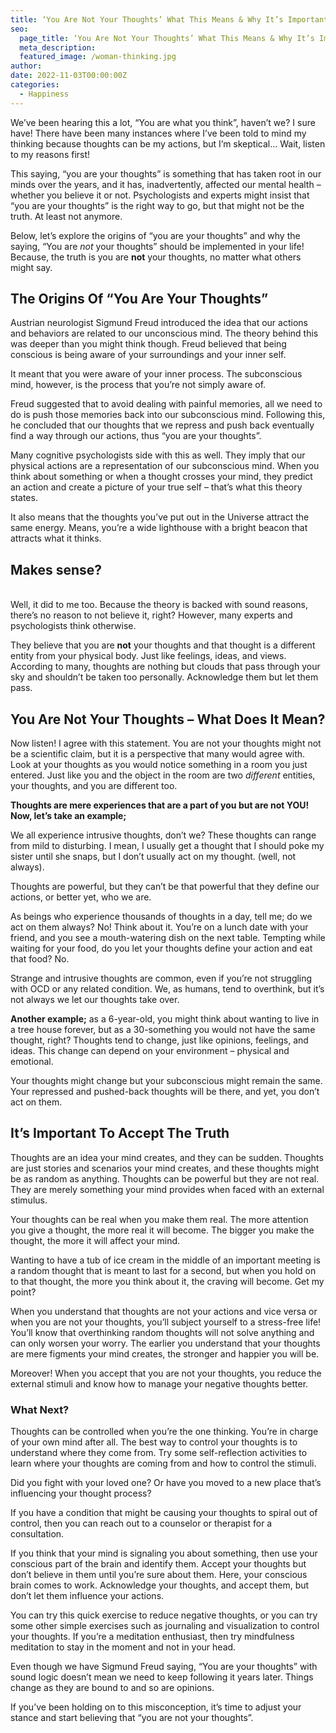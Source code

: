 ```yaml
---
title: ‘You Are Not Your Thoughts’ What This Means & Why It’s Important
seo:
  page_title: ‘You Are Not Your Thoughts’ What This Means & Why It’s Important
  meta_description:
  featured_image: /woman-thinking.jpg
author:
date: 2022-11-03T00:00:00Z
categories:
  - Happiness
---
```


We’ve been hearing this a lot, “You are what you think”, haven’t we? I sure have! There have been many instances where I’ve been told to mind my thinking because thoughts can be my actions, but I’m skeptical… Wait, listen to my reasons first!

This saying, “you are your thoughts” is something that has taken root in our minds over the years, and it has, inadvertently, affected our mental health – whether you believe it or not. Psychologists and experts might insist that “you are your thoughts” is the right way to go, but that might not be the truth. At least not anymore.

Below, let’s explore the origins of “you are your thoughts” and why the saying, “You are _not_ your thoughts” should be implemented in your life! Because, the truth is you are **not** your thoughts, no matter what others might say.

## The Origins Of “You Are Your Thoughts”

Austrian neurologist Sigmund Freud introduced the idea that our actions and behaviors are related to our unconscious mind. The theory behind this was deeper than you might think though. Freud believed that being conscious is being aware of your surroundings and your inner self.

It meant that you were aware of your inner process. The subconscious mind, however, is the process that you’re not simply aware of.

Freud suggested that to avoid dealing with painful memories, all we need to do is push those memories back into our subconscious mind. Following this, he concluded that our thoughts that we repress and push back eventually find a way through our actions, thus “you are your thoughts”.

Many cognitive psychologists side with this as well. They imply that our physical actions are a representation of our subconscious mind. When you think about something or when a thought crosses your mind, they predict an action and create a picture of your true self – that’s what this theory states.

It also means that the thoughts you’ve put out in the Universe attract the same energy. Means, you’re a wide lighthouse with a bright beacon that attracts what it thinks.

## Makes sense?

<br>Well, it did to me too. Because the theory is backed with sound reasons, there’s no reason to not believe it, right? However, many experts and psychologists think otherwise.

They believe that you are **not** your thoughts and that thought is a different entity from your physical body. Just like feelings, ideas, and views. According to many, thoughts are nothing but clouds that pass through your sky and shouldn’t be taken too personally. Acknowledge them but let them pass.

## You Are Not Your Thoughts – What Does It Mean?

Now listen! I agree with this statement. You are not your thoughts might not be a scientific claim, but it is a perspective that many would agree with. Look at your thoughts as you would notice something in a room you just entered. Just like you and the object in the room are two _different_ entities, your thoughts, and you are different too.

**Thoughts are mere experiences that are a part of you but are not YOU! Now, let’s take an example;**

We all experience intrusive thoughts, don’t we? These thoughts can range from mild to disturbing. I mean, I usually get a thought that I should poke my sister until she snaps, but I don’t usually act on my thought. (well, not always).

Thoughts are powerful, but they can’t be that powerful that they define our actions, or better yet, who we are.

As beings who experience thousands of thoughts in a day, tell me; do we act on them always? No! Think about it. You’re on a lunch date with your friend, and you see a mouth-watering dish on the next table. Tempting while waiting for your food, do you let your thoughts define your action and eat that food? No.

Strange and intrusive thoughts are common, even if you’re not struggling with OCD or any related condition. We, as humans, tend to overthink, but it’s not always we let our thoughts take over.

**Another example;** as a 6-year-old, you might think about wanting to live in a tree house forever, but as a 30-something you would not have the same thought, right? Thoughts tend to change, just like opinions, feelings, and ideas. This change can depend on your environment – physical and emotional.

Your thoughts might change but your subconscious might remain the same. Your repressed and pushed-back thoughts will be there, and yet, you don’t act on them.

## It’s Important To Accept The Truth

Thoughts are an idea your mind creates, and they can be sudden. Thoughts are just stories and scenarios your mind creates, and these thoughts might be as random as anything. Thoughts can be powerful but they are not real. They are merely something your mind provides when faced with an external stimulus.

Your thoughts can be real when you make them real. The more attention you give a thought, the more real it will become. The bigger you make the thought, the more it will affect your mind.

Wanting to have a tub of ice cream in the middle of an important meeting is a random thought that is meant to last for a second, but when you hold on to that thought, the more you think about it, the craving will become. Get my point?

When you understand that thoughts are not your actions and vice versa or when you are not your thoughts, you’ll subject yourself to a stress-free life! You’ll know that overthinking random thoughts will not solve anything and can only worsen your worry. The earlier you understand that your thoughts are mere figments your mind creates, the stronger and happier you will be.

Moreover! When you accept that you are not your thoughts, you reduce the external stimuli and know how to manage your negative thoughts better.

### What Next?

Thoughts can be controlled when you’re the one thinking. You’re in charge of your own mind after all. The best way to control your thoughts is to understand where they come from. Try some self-reflection activities to learn where your thoughts are coming from and how to control the stimuli.

Did you fight with your loved one? Or have you moved to a new place that’s influencing your thought process?

If you have a condition that might be causing your thoughts to spiral out of control, then you can reach out to a counselor or therapist for a consultation.

If you think that your mind is signaling you about something, then use your conscious part of the brain and identify them. Accept your thoughts but don’t believe in them until you’re sure about them. Here, your conscious brain comes to work. Acknowledge your thoughts, and accept them, but don’t let them influence your actions.

You can try this quick exercise to reduce negative thoughts, or you can try some other simple exercises such as journaling and visualization to control your thoughts. If you’re a meditation enthusiast, then try mindfulness meditation to stay in the moment and not in your head.

Even though we have Sigmund Freud saying, “You are your thoughts” with sound logic doesn’t mean we need to keep following it years later. Things change as they are bound to and so are opinions.

If you’ve been holding on to this misconception, it’s time to adjust your stance and start believing that “you are not your thoughts”.
